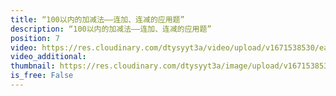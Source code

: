 ```yaml
---
title: “100以内的加减法——连加、连减的应用题”
description: “100以内的加减法——连加、连减的应用题”
position: 7
video: https://res.cloudinary.com/dtysyyt3a/video/upload/v1671538530/easymath/2年级上/02单元100以内的加减法/tubv5br71ptynozjepg2.mp4
video_additional: 
thumbnail: https://res.cloudinary.com/dtysyyt3a/image/upload/v1671538532/easymath/2年级上/02单元100以内的加减法/mvg1bprwr3bwogdsxdtw.png
is_free: False
---
```

